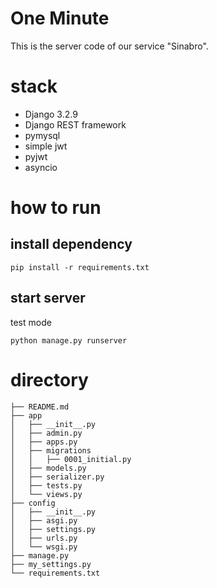 # One Minute
This is the server code of our service "Sinabro".
# stack
- Django 3.2.9
- Django REST framework 
- pymysql
- simple jwt
- pyjwt
- asyncio
# how to run
## install dependency
```
pip install -r requirements.txt
```
## start server
test mode
```
python manage.py runserver
```

# directory
```
├── README.md
├── app
│   ├── __init__.py
│   ├── admin.py
│   ├── apps.py
│   ├── migrations
│   │   ├── 0001_initial.py
│   ├── models.py
│   ├── serializer.py
│   ├── tests.py
│   └── views.py
├── config
│   ├── __init__.py
│   ├── asgi.py
│   ├── settings.py
│   ├── urls.py
│   └── wsgi.py
├── manage.py
├── my_settings.py
└── requirements.txt
```

